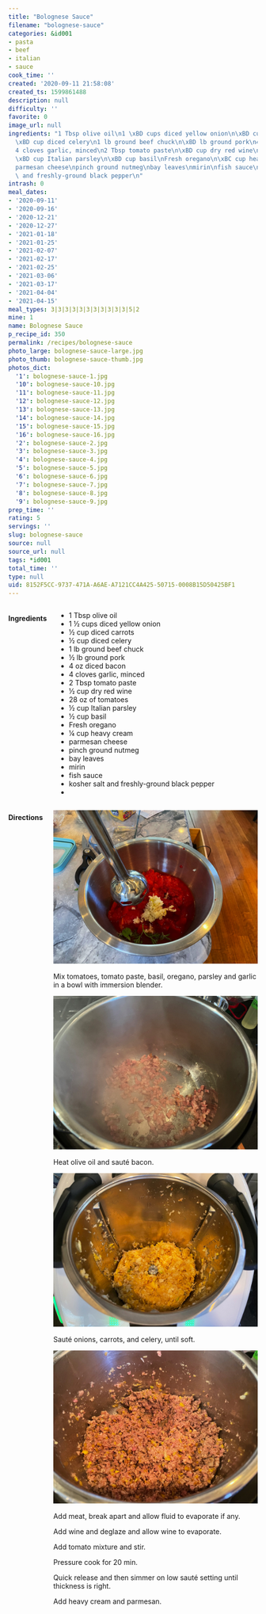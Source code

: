 ```yaml
---
title: "Bolognese Sauce"
filename: "bolognese-sauce"
categories: &id001
- pasta
- beef
- italian
- sauce
cook_time: ''
created: '2020-09-11 21:58:08'
created_ts: 1599861488
description: null
difficulty: ''
favorite: 0
image_url: null
ingredients: "1 Tbsp olive oil\n1 \xBD cups diced yellow onion\n\xBD cup diced carrots\n\
  \xBD cup diced celery\n1 lb ground beef chuck\n\xBD lb ground pork\n4 oz diced bacon\n\
  4 cloves garlic, minced\n2 Tbsp tomato paste\n\xBD cup dry red wine\n28 oz of tomatoes\n\
  \xBD cup Italian parsley\n\xBD cup basil\nFresh oregano\n\xBC cup heavy cream\n\
  parmesan cheese\npinch ground nutmeg\nbay leaves\nmirin\nfish sauce\nkosher salt\
  \ and freshly-ground black pepper\n"
intrash: 0
meal_dates:
- '2020-09-11'
- '2020-09-16'
- '2020-12-21'
- '2020-12-27'
- '2021-01-18'
- '2021-01-25'
- '2021-02-07'
- '2021-02-17'
- '2021-02-25'
- '2021-03-06'
- '2021-03-17'
- '2021-04-04'
- '2021-04-15'
meal_types: 3|3|3|3|3|3|3|3|3|3|3|5|2
mine: 1
name: Bolognese Sauce
p_recipe_id: 350
permalink: /recipes/bolognese-sauce
photo_large: bolognese-sauce-large.jpg
photo_thumb: bolognese-sauce-thumb.jpg
photos_dict:
  '1': bolognese-sauce-1.jpg
  '10': bolognese-sauce-10.jpg
  '11': bolognese-sauce-11.jpg
  '12': bolognese-sauce-12.jpg
  '13': bolognese-sauce-13.jpg
  '14': bolognese-sauce-14.jpg
  '15': bolognese-sauce-15.jpg
  '16': bolognese-sauce-16.jpg
  '2': bolognese-sauce-2.jpg
  '3': bolognese-sauce-3.jpg
  '4': bolognese-sauce-4.jpg
  '5': bolognese-sauce-5.jpg
  '6': bolognese-sauce-6.jpg
  '7': bolognese-sauce-7.jpg
  '8': bolognese-sauce-8.jpg
  '9': bolognese-sauce-9.jpg
prep_time: ''
rating: 5
servings: ''
slug: bolognese-sauce
source: null
source_url: null
tags: *id001
total_time: ''
type: null
uid: 8152F5CC-9737-471A-A6AE-A7121CC4A425-50715-0008B15D50425BF1
---
```

<div class="large-8 medium-7 columns" id="writeup">	</div><!-- #writeup -->
</div><!-- #row-one -->
<div class="row" id="row-two">	<div class="medium-4 small-5 columns" id="ingredients"><h4>Ingredients</h4><div class="box box-ingredients content"><ul>
<li>1 Tbsp olive oil</li>
<li>1 ½ cups diced yellow onion</li>
<li>½ cup diced carrots</li>
<li>½ cup diced celery</li>
<li>1 lb ground beef chuck</li>
<li>½ lb ground pork</li>
<li>4 oz diced bacon</li>
<li>4 cloves garlic, minced</li>
<li>2 Tbsp tomato paste</li>
<li>½ cup dry red wine</li>
<li>28 oz of tomatoes</li>
<li>½ cup Italian parsley</li>
<li>½ cup basil</li>
<li>Fresh oregano</li>
<li>¼ cup heavy cream</li>
<li>parmesan cheese</li>
<li>pinch ground nutmeg</li>
<li>bay leaves</li>
<li>mirin</li>
<li>fish sauce</li>
<li>kosher salt and freshly-ground black pepper</li>
<li></li>
</ul>
</div>	</div>	<div class="medium-6 small-7 columns" id="directions"><h4>Directions</h4><div class="box box-directions content"><p><img src="/images/recipes/bolognese-sauce-7.jpg" alt="7" /></p>
<p>Mix tomatoes, tomato paste, basil, oregano, parsley and garlic in a bowl with immersion blender.</p>
<p><img src="/images/recipes/bolognese-sauce-11.jpg" alt="11" /></p>
<p>Heat olive oil and sauté bacon.</p>
<p><img src="/images/recipes/bolognese-sauce-5.jpg" alt="5" /></p>
<p>Sauté onions, carrots, and celery, until soft.</p>
<p><img src="/images/recipes/bolognese-sauce-15.jpg" alt="15" /></p>
<p>Add meat, break apart and allow fluid to evaporate if any.</p>
<p>Add wine and deglaze and allow wine to evaporate.</p>
<p>Add tomato mixture and stir.</p>
<p>Pressure cook for 20 min.</p>
<p>Quick release and then simmer on low sauté setting until thickness is right.</p>
<p>Add heavy cream and parmesan.</p>
</div>	</div>